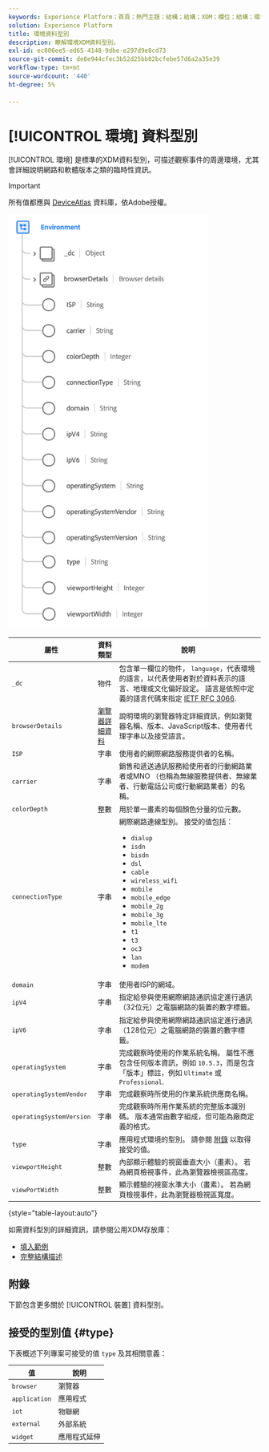 ```yaml
---
keywords: Experience Platform；首頁；熱門主題；結構；結構；XDM；欄位；結構；環境；資料型別；資料型別；
solution: Experience Platform
title: 環境資料型別
description: 瞭解環境XDM資料型別。
exl-id: ec806ee5-ed65-4148-9dbe-e297d9e8cd73
source-git-commit: de8e944cfec3b52d25bb02bcfebe57d6a2a35e39
workflow-type: tm+mt
source-wordcount: '440'
ht-degree: 5%

---
```


# [!UICONTROL 環境] 資料型別

[!UICONTROL 環境] 是標準的XDM資料型別，可描述觀察事件的周邊環境，尤其會詳細說明網路和軟體版本之類的臨時性資訊。

>[!IMPORTANT]
>
>所有值都應與 [DeviceAtlas](https://deviceatlas.com) 資料庫，依Adobe授權。

<img src="../images/data-types/environment.png" width="400" /><br />

| 屬性 | 資料類型 | 說明 |
| --- | --- | --- |
| `_dc` | 物件 | 包含單一欄位的物件， `language`，代表環境的語言，以代表使用者對於資料表示的語言、地理或文化偏好設定。 語言是依照中定義的語言代碼來指定 [IETF RFC 3066](https://www.ietf.org/rfc/rfc3066.txt). |
| `browserDetails` | [瀏覽器詳細資料](./browser-details.md) | 說明環境的瀏覽器特定詳細資訊，例如瀏覽器名稱、版本、JavaScript版本、使用者代理字串以及接受語言。 |
| `ISP` | 字串 | 使用者的網際網路服務提供者的名稱。 |
| `carrier` | 字串 | 銷售和遞送通訊服務給使用者的行動網路業者或MNO （也稱為無線服務提供者、無線業者、行動電話公司或行動網路業者）的名稱。 |
| `colorDepth` | 整數 | 用於單一畫素的每個顏色分量的位元數。 |
| `connectionType` | 字串 | 網際網路連線型別。 接受的值包括： <ul><li>`dialup`</li><li>`isdn`</li><li>`bisdn`</li><li>`dsl`</li><li>`cable`</li><li>`wireless_wifi`</li><li>`mobile`</li><li>`mobile_edge`</li><li>`mobile_2g`</li><li>`mobile_3g`</li><li>`mobile_lte`</li><li>`t1`</li><li>`t3`</li><li>`oc3`</li><li>`lan`</li><li>`modem`</li></ul> |
| `domain` | 字串 | 使用者ISP的網域。 |
| `ipV4` | 字串 | 指定給參與使用網際網路通訊協定進行通訊（32位元）之電腦網路的裝置的數字標籤。 |
| `ipV6` | 字串 | 指定給參與使用網際網路通訊協定進行通訊（128位元）之電腦網路的裝置的數字標籤。 |
| `operatingSystem` | 字串 | 完成觀察時使用的作業系統名稱。 屬性不應包含任何版本資訊，例如 `10.5.3`，而是包含「版本」標註，例如 `Ultimate` 或 `Professional`. |
| `operatingSystemVendor` | 字串 | 完成觀察時所使用的作業系統供應商名稱。 |
| `operatingSystemVersion` | 字串 | 完成觀察時所用作業系統的完整版本識別碼。 版本通常由數字組成，但可能為廠商定義的格式。 |
| `type` | 字串 | 應用程式環境的型別。 請參閱 [附錄](#type) 以取得接受的值。 |
| `viewportHeight` | 整數 | 內部顯示體驗的視窗垂直大小（畫素）。 若為網頁檢視事件，此為瀏覽器檢視區高度。 |
| `viewPortWidth` | 整數 | 顯示體驗的視窗水準大小（畫素）。 若為網頁檢視事件，此為瀏覽器檢視區寬度。 |

{style="table-layout:auto"}

如需資料型別的詳細資訊，請參閱公用XDM存放庫：

* [填入範例](https://github.com/adobe/xdm/blob/master/components/datatypes/environment.example.1.json)
* [完整結構描述](https://github.com/adobe/xdm/blob/master/components/datatypes/environment.schema.json)

## 附錄

下節包含更多關於 [!UICONTROL 裝置] 資料型別。

## 接受的型別值 {#type}

下表概述下列專案可接受的值 `type` 及其相關意義：

| 值 | 說明 |
| --- | --- |
| `browser` | 瀏覽器 |
| `application` | 應用程式 |
| `iot` | 物聯網 |
| `external` | 外部系統 |
| `widget` | 應用程式延伸 |
